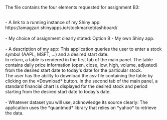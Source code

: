 The file contains the four elements requested for assignment B3:  

<br>
- A link to a running instance of my Shiny app:  
https://amagzari.shinyapps.io/stockmarketdashboard/  

<br>
<br>
- My choice of assignment clearly stated:  
Option B - My own Shiny app.  

<br>
<br>
- A description of my app:  
This application queries the user to enter a stock symbol (AAPL, MSFT, ...) and 
a desired start date. 
<br>
In return, a table is rendered in the first tab of the main panel.  
The table contains daily price information (open, close, low, high, volume, adjusted) from the desired start date to today's date for the particular stock.  
<br>
The user has the ability to download the csv file containing the table by clicking on the *Download* button. In the second tab of the main panel, a standard financial chart is displayed for the desired stock and period starting from the desired start date to today's date.  

<br>
<br>
- Whatever dataset you will use, acknowledge its source clearly:   
The application uses the *quantmod* library that relies on *yahoo* to retrieve the data.
